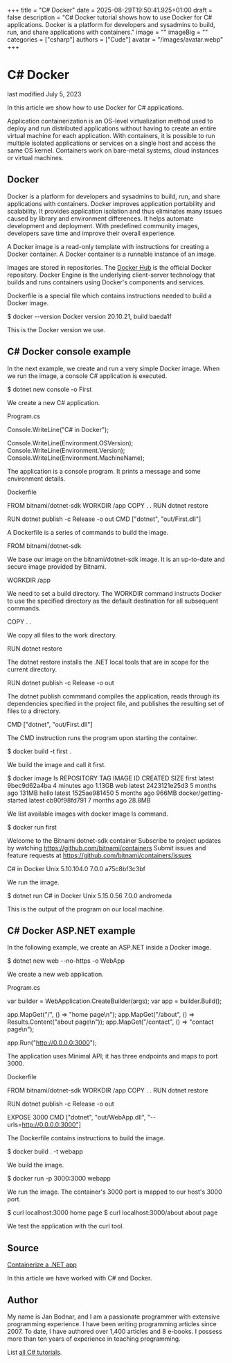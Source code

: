 +++
title = "C# Docker"
date = 2025-08-29T19:50:41.925+01:00
draft = false
description = "C# Docker tutorial shows how to use Docker for C# applications. Docker is a platform for developers and sysadmins to build, run, and share applications with containers."
image = ""
imageBig = ""
categories = ["csharp"]
authors = ["Cude"]
avatar = "/images/avatar.webp"
+++

# C# Docker

last modified July 5, 2023

 

In this article we show how to use Docker for C# applications.

Application containerization is an OS-level virtualization method
used to deploy and run distributed applications without having to create an
entire virtual machine for each application. With containers, it is possible to
run multiple isolated applications or services on a single host and access the
same OS kernel. Containers work on bare-metal systems, cloud instances or
virtual machines.

## Docker

Docker is a platform for developers and sysadmins to build, run, and
share applications with containers. Docker improves application portability
and scalability. It provides application isolation and thus eliminates many
issues caused by library and environment differences. It helps automate
development and deployment. With predefined community images, developers save
time and improve their overall experience.

A Docker image is a read-only template with instructions for creating
a Docker container. A Docker container is a runnable instance of an
image.

Images are stored in repositories. The [Docker Hub](https://hub.docker.com/)
is the official Docker repository. Docker Engine is the underlying
client-server technology that builds and runs containers using Docker's
components and services.

Dockerfile is a special file which contains instructions needed
to build a Docker image.

$ docker --version
Docker version 20.10.21, build baeda1f

This is the Docker version we use.

## C# Docker console example

In the next example, we create and run a very simple Docker image. When we
run the image, a console C# application is executed.

$ dotnet new console -o First

We create a new C# application.

Program.cs
  

Console.WriteLine("C# in Docker");

Console.WriteLine(Environment.OSVersion);
Console.WriteLine(Environment.Version);
Console.WriteLine(Environment.MachineName);

The application is a console program. It prints a message and some environment
details.

Dockerfile
  

FROM bitnami/dotnet-sdk
WORKDIR /app
COPY . .
RUN dotnet restore

RUN dotnet publish -c Release -o out
CMD ["dotnet", "out/First.dll"]

A Dockerfile is a series of commands to build the image.

FROM bitnami/dotnet-sdk

We base our image on the bitnami/dotnet-sdk image. It is an up-to-date and
secure image provided by Bitnami.

WORKDIR /app

We need to set a build directory. The WORKDIR command instructs
Docker to use the specified directory as the default destination for all
subsequent commands.

COPY . .

We copy all files to the work directory.

RUN dotnet restore

The dotnet restore installs the .NET local tools that are in scope
for the current directory.

RUN dotnet publish -c Release -o out

The dotnet publish commmand compiles the application, reads through
its dependencies specified in the project file, and publishes the resulting set
of files to a directory.

CMD ["dotnet", "out/First.dll"]

The CMD instruction runs the program upon starting the container.

$ docker build -t first .

We build the image and call it first.

$ docker image ls
REPOSITORY               TAG          IMAGE ID       CREATED         SIZE
first                    latest       9bec9d62a4ba   4 minutes ago   1.13GB
web                      latest       2423121e25d3   5 months ago    131MB
hello                    latest       1525ae981450   5 months ago    966MB
docker/getting-started   latest       cb90f98fd791   7 months ago    28.8MB

We list available images with docker image ls command.

$ docker run first

Welcome to the Bitnami dotnet-sdk container
Subscribe to project updates by watching https://github.com/bitnami/containers
Submit issues and feature requests at https://github.com/bitnami/containers/issues

C# in Docker
Unix 5.10.104.0
7.0.0
a75c8bf3c3bf

We run the image.

$ dotnet run
C# in Docker
Unix 5.15.0.56
7.0.0
andromeda

This is the output of the program on our local machine.

## C# Docker ASP.NET example

In the following example, we create an ASP.NET inside a Docker image.

$ dotnet new web --no-https -o WebApp

We create a new web application.

Program.cs
  

var builder = WebApplication.CreateBuilder(args);
var app = builder.Build();

app.MapGet("/", () =&gt; "home page\n");
app.MapGet("/about", () =&gt; Results.Content("about page\n"));
app.MapGet("/contact", () =&gt; "contact page\n");

app.Run("http://0.0.0.0:3000");

The application uses Minimal API; it has three endpoints and maps to port 3000.

Dockerfile
  

FROM bitnami/dotnet-sdk
WORKDIR /app
COPY . .
RUN dotnet restore

RUN dotnet publish -c Release -o out

EXPOSE 3000
CMD ["dotnet", "out/WebApp.dll", "--urls=http://0.0.0.0:3000"]

The Dockerfile contains instructions to build the image.

$ docker build . -t webapp

We build the image.

$ docker run -p 3000:3000 webapp

We run the image. The container's 3000 port is mapped to our host's 3000
port.

$ curl localhost:3000
home page
$ curl localhost:3000/about
about page

We test the application with the curl tool.

## Source

[Containerize a .NET app](https://learn.microsoft.com/en-us/dotnet/core/docker/build-container?tabs=windows&amp;pivots=dotnet-8-0)

In this article we have worked with C# and Docker.

## Author

My name is Jan Bodnar, and I am a passionate programmer with extensive
programming experience. I have been writing programming articles since 2007.
To date, I have authored over 1,400 articles and 8 e-books. I possess more
than ten years of experience in teaching programming.

List [all C# tutorials](/csharp/).